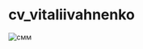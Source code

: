 # cv_vitaliivahnenko

![смм](https://github.com/user-attachments/assets/9fbe3790-4504-4641-a990-026f6cfcd903)


